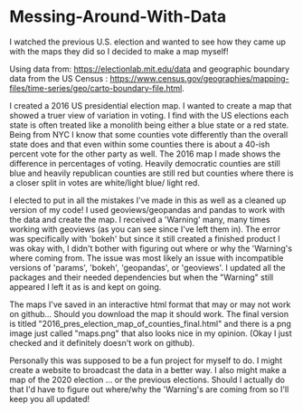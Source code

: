 # Messing-Around-With-Data
I watched the previous U.S. election and wanted to see how they came up with the maps they did so I decided to make a map myself! 

Using data from: https://electionlab.mit.edu/data
and geographic boundary data from the US Census : https://www.census.gov/geographies/mapping-files/time-series/geo/carto-boundary-file.html.

I created a 2016 US presidential election map. I wanted to create a map that showed a truer view of variation in voting. I find with the US elections each state is often treated like a monolith being either a blue state or a red state. Being from NYC I know that some counties vote differently than the overall state does and that even within some counties there is about a 40-ish percent vote for the other party as well. The 2016 map I made shows the difference in percentages of voting. Heavily democratic counties are still blue and heavily republican counties are still red but counties where there is a closer split in votes are white/light blue/ light red. 


I elected to put in all the mistakes I've made in this as well as a cleaned up version of my code! I used geoviews/geopandas and pandas to work with the data and create the map. I received a 'Warning' many, many times working with geoviews (as you can see since I've left them in). The error was specifically with 'bokeh' but since it still created a finished product I was okay with, I didn't bother with figuring out where or why the 'Warning's where coming from. The issue was most likely an issue with incompatible versions of 'params', 'bokeh', 'geopandas', or 'geoviews'. I updated all the packages and their needed dependencies but when the "Warning" still appeared I left it as is and kept on going.

The maps I've saved in an interactive html format that may or may not work on github... Should you download the map it should work. The final version is titled "2016_pres_election_map_of_counties_final.html" and there is a png image just called "maps.png" that also looks nice in my opinion. (Okay I just checked and it definitely doesn't work on github).

Personally this was supposed to be a fun project for myself to do. I might create a website to broadcast the data in a better way. I also might make a map of the 2020 election ... or the previous elections. Should I actually do that I'd have to figure out where/why the 'Warning's are coming from so I'll keep you all updated!

